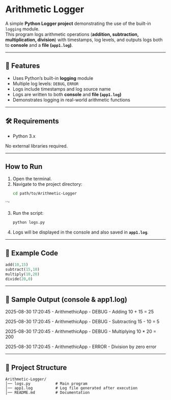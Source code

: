 
# Arithmetic Logger  

A simple **Python Logger project** demonstrating the use of the built-in `logging` module.  
This program logs arithmetic operations (**addition, subtraction, multiplication, division**) with timestamps, log levels, and outputs logs both to **console** and a **file (`app1.log`)**.  

--------------------------------------------------------------------------------------------------------------------------------------------------------------------

## 📌 Features
- Uses Python’s built-in **logging** module  
- Multiple log levels: `DEBUG`, `ERROR`  
- Logs include timestamps and log source name  
- Logs are written to both **console** and **file (`app1.log`)**  
- Demonstrates logging in real-world arithmetic functions  

--------------------------------------------------------------------------------------------------------------------------------------------------------------------

## 🛠 Requirements
- Python 3.x  

No external libraries required.  

--------------------------------------------------------------------------------------------------------------------------------------------------------------------

##  How to Run
1. Open the terminal.  
2. Navigate to the project directory:  
   ```bash
   cd path/to/Arithmetic-Logger
``'

3. Run the script:

   ```bash
   python logs.py
   ```
4. Logs will be displayed in the console and also saved in **`app1.log`**.

--------------------------------------------------------------------------------------------------------------------------------------------------------------------

## 🧾 Example Code

```python
add(10,15)
subtract(15,10)
multiply(10,20)
divide(20,0)
```
--------------------------------------------------------------------------------------------------------------------------------------------------------------------


## 📜 Sample Output (console & app1.log)

2025-08-30 17:20:45 - ArithmethicApp - DEBUG - Adding 10 + 15 = 25

2025-08-30 17:20:45 - ArithmethicApp - DEBUG - Subtracting 15 - 10 = 5

2025-08-30 17:20:45 - ArithmethicApp - DEBUG - Multiplying 10 * 20 = 200

2025-08-30 17:20:45 - ArithmethicApp - ERROR - Division by zero error

--------------------------------------------------------------------------------------------------------------------------------------------------------------------


## 📂 Project Structure

```
Arithmetic-Logger/
│── logs.py           # Main program
│── app1.log          # Log file generated after execution
│── README.md         # Documentation
```



